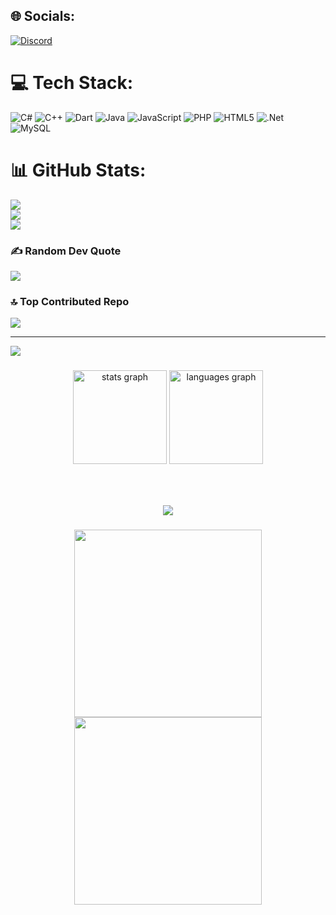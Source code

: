 
## 🌐 Socials:
[![Discord](https://img.shields.io/badge/Discord-%237289DA.svg?logo=discord&logoColor=white)](https://discord.gg/abdelrahman_lo737_03858#0) 

# 💻 Tech Stack:
![C#](https://img.shields.io/badge/c%23-%23239120.svg?style=for-the-badge&logo=csharp&logoColor=white) ![C++](https://img.shields.io/badge/c++-%2300599C.svg?style=for-the-badge&logo=c%2B%2B&logoColor=white) ![Dart](https://img.shields.io/badge/dart-%230175C2.svg?style=for-the-badge&logo=dart&logoColor=white) ![Java](https://img.shields.io/badge/java-%23ED8B00.svg?style=for-the-badge&logo=openjdk&logoColor=white) ![JavaScript](https://img.shields.io/badge/javascript-%23323330.svg?style=for-the-badge&logo=javascript&logoColor=%23F7DF1E) ![PHP](https://img.shields.io/badge/php-%23777BB4.svg?style=for-the-badge&logo=php&logoColor=white) ![HTML5](https://img.shields.io/badge/html5-%23E34F26.svg?style=for-the-badge&logo=html5&logoColor=white) ![.Net](https://img.shields.io/badge/.NET-5C2D91?style=for-the-badge&logo=.net&logoColor=white) ![MySQL](https://img.shields.io/badge/mysql-4479A1.svg?style=for-the-badge&logo=mysql&logoColor=white)
# 📊 GitHub Stats:
![](https://github-readme-stats.vercel.app/api?username=AbdulrahmanHamdy&theme=merko&hide_border=false&include_all_commits=true&count_private=true)<br/>
![](https://github-readme-streak-stats.herokuapp.com/?user=AbdulrahmanHamdy&theme=merko&hide_border=false)<br/>
![](https://github-readme-stats.vercel.app/api/top-langs/?username=AbdulrahmanHamdy&theme=merko&hide_border=false&include_all_commits=true&count_private=true&layout=compact)

### ✍️ Random Dev Quote
![](https://quotes-github-readme.vercel.app/api?type=horizontal&theme=radical)

### 🔝 Top Contributed Repo
![](https://github-contributor-stats.vercel.app/api?username=AbdulrahmanHamdy&limit=5&theme=dark&combine_all_yearly_contributions=true)

---
[![](https://visitcount.itsvg.in/api?id=AbdulrahmanHamdy&icon=0&color=0)](https://visitcount.itsvg.in)
<div align="center">
 
###

<div align="center">
  <img src="https://github-readme-stats.vercel.app/api?username=AbdulrahmanHamdy&hide_title=false&hide_rank=false&show_icons=true&include_all_commits=true&count_private=true&disable_animations=false&theme=dracula&locale=en&hide_border=false&order=1" height="150" alt="stats graph"  />
  <img src="https://github-readme-stats.vercel.app/api/top-langs?username=AbdulrahmanHamdy&locale=en&hide_title=false&layout=compact&card_width=320&langs_count=5&theme=dracula&hide_border=false&order=2" height="150" alt="languages graph"  />
</div>

###


###


<br clear="both">



###

<div align="center">
  <img src="https://profile-counter.glitch.me/AbdulrahmanHamdy/count.svg?"  />
</div>

###

<div align="center">
  <img height="300" src="https://media3.giphy.com/media/v1.Y2lkPTc5MGI3NjExYjRpYWFnb2wyOWRwMTE4dm5meWQ4NjU4aDk1MXBsMjl6cm5iZTVhcyZlcD12MV9pbnRlcm5hbF9naWZfYnlfaWQmY3Q9Zw/UYzSmRaDu5eVpbvZqw/giphy.webp"  />
   <img height="300" src=" src="https://media3.giphy.com/media/v1.Y2lkPTc5MGI3NjExYjRpYWFnb2wyOWRwMTE4dm5meWQ4NjU4aDk1MXBsMjl6cm5iZTVhcyZlcD12MV9pbnRlcm5hbF9naWZfYnlfaWQmY3Q9Zw/UYzSmRaDu5eVpbvZqw/giphy.webp"  />
</div>

###

<!-- Proudly created with GPRM ( https://gprm.itsvg.in ) -->
